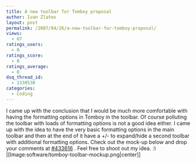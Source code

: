 ```yaml
---
title: A new toolbar for Tomboy proposal
author: Ivan Zlatev
layout: post
permalink: /2007/04/26/a-new-toolbar-for-tomboy-proposal/
views:
  - 67
ratings_users:
  - 0
ratings_score:
  - 0
ratings_average:
  - 0
dsq_thread_id:
  - 1330530
categories:
  - Coding
---
```

I came up with the conclusion that I would be much more comfortable with having the formatting options in Tomboy in the toolbar. Of course polluting the toolbar with loads of formatting options is not a good idea either. I came up with the idea to have the very basic formatting options in the main toolbar and then at the end of it have a +/- to expand/hide a second toolbar with additional formatting options. Check out the mock-up below and drop your comments at <a href="http://bugzilla.gnome.org/show_bug.cgi?id=433616" target="_blank">#433616</a> . Feel free to shoot out my idea. <img src="http://ivanz.com/wp-includes/images/smilies/simple-smile.png" alt=":)" class="wp-smiley" style="height: 1em; max-height: 1em;" />  
[[Image:software/tomboy-toolbar-mockup.png|center]]